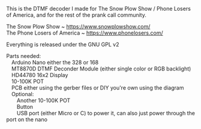 This is the DTMF decoder I made for The Snow Plow Show / Phone Losers of America, and for the rest of the prank call community.<p>

The Snow Plow Show ~ https://www.snowplowshow.com/<br>
The Phone Losers of America ~ https://www.phonelosers.com/<p>

Everything is released under the GNU GPL v2<p>

Parts needed:<br>
  &emsp;Arduino Nano either the 328 or 168<br>
  &emsp;MT8870D DTMF Deconder Module (either single color or RGB backlight)<br>
  &emsp;HD44780 16x2 Display<br>
  &emsp;10-100K POT<br>
  &emsp;PCB either using the gerber files or DIY you're own using the diagram<br>
  &emsp;Optional:<br>
    &emsp;&emsp;Another 10-100K POT<br>
    &emsp;&emsp;Button<br>
    &emsp;&emsp;USB port (either Micro or C) to power it, can also just power through the port on the nano<br>
